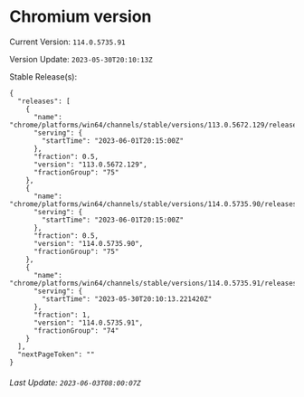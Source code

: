 # Chromium version

Current Version: `114.0.5735.91`

Version Update: `2023-05-30T20:10:13Z`

Stable Release(s):
```
{
  "releases": [
    {
      "name": "chrome/platforms/win64/channels/stable/versions/113.0.5672.129/releases/1685650500",
      "serving": {
        "startTime": "2023-06-01T20:15:00Z"
      },
      "fraction": 0.5,
      "version": "113.0.5672.129",
      "fractionGroup": "75"
    },
    {
      "name": "chrome/platforms/win64/channels/stable/versions/114.0.5735.90/releases/1685650500",
      "serving": {
        "startTime": "2023-06-01T20:15:00Z"
      },
      "fraction": 0.5,
      "version": "114.0.5735.90",
      "fractionGroup": "75"
    },
    {
      "name": "chrome/platforms/win64/channels/stable/versions/114.0.5735.91/releases/1685477413",
      "serving": {
        "startTime": "2023-05-30T20:10:13.221420Z"
      },
      "fraction": 1,
      "version": "114.0.5735.91",
      "fractionGroup": "74"
    }
  ],
  "nextPageToken": ""
}
```

###### Last Update: `2023-06-03T08:00:07Z`
        